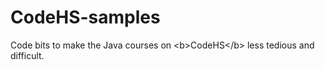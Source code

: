 # CodeHS-samples
Code bits to make the Java courses on &lt;b>CodeHS&lt;/b> less tedious and difficult.
